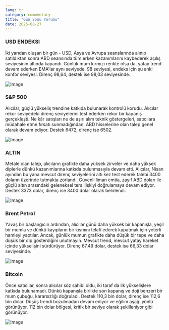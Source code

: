 ```yaml
---
lang: tr
category: commentary
title: "Gün Sonu Yorumu"
date: 2025-08-27
---
```


### USD ENDEKSI

İki yarıdan oluşan bir gün - USD, Asya ve Avrupa seanslarında alınıp satıldıktan sonra ABD seansında tüm erken kazanımlarını kaybederek açılış seviyesinin altında kapandı. Günlük mum kırmızı renkte olsa da, yatay trend devam ederken EMA'lar aynı seviyede. 98 seviyesi, endeks için şu anki konfor seviyesi. Direnç 98,64, destek ise 98,03 seviyesinde.

![Image](https://markleighedu.github.io/img/Aug-2025/27-Aug-2025/usdindex.jpg)

### S&P 500

Alıcılar, güçlü yükseliş trendine katkıda bulunarak kontrolü korudu. Alıcılar rekor seviyedeki direnç seviyelerini test ederken rekor bir kapanış gerçekleşti. Ne kâr satışları ne de aşırı alım teknik göstergeleri, satıcılara müdahale etme fırsatı sunmadığından, ABD hisselerine olan talep genel olarak devam ediyor. Destek 6472, direnç ise 6502.

![Image](https://markleighedu.github.io/img/Aug-2025/27-Aug-2025/sp500.jpg)

### ALTIN

Metale olan talep, alıcıların grafikte daha yüksek zirveler ve daha yüksek diplerle dünkü kazanımlarına katkıda bulunmasıyla devam etti. Alıcılar, Nisan ayından bu yana mevcut direnç seviyelerini altı kez test ederek talebi 3400 doların üzerinde tutmakta zorlandı. Güvenli liman emtia, zayıf ABD doları ile güçlü altın arasındaki geleneksel ters ilişkiyi doğrulamaya devam ediyor. Destek 3373 dolar, direnç ise 3400 dolar olarak belirlendi.

![Image](https://markleighedu.github.io/img/Aug-2025/27-Aug-2025/gold.jpg)

### Brent Petrol

Yavaş bir başlangıcın ardından, alıcılar günü daha yüksek bir kapanışla, yeşil bir mumla ve dünkü kayıpların bir kısmını telafi ederek kapatmak için yeterli hamleyi yaptılar. Ancak, günlük mumun grafikte daha düşük bir tepe ve daha düşük bir dip gösterdiğini unutmayın. Mevcut trend, mevcut yatay hareket içinde yükselişini sürdürüyor. Direnç 67,49 dolar, destek ise 66,33 dolar seviyesinde.

![Image](https://markleighedu.github.io/img/Aug-2025/27-Aug-2025/brentoil.jpg)

### Bitcoin

Önce satıcılar, sonra alıcılar söz sahibi oldu, iki taraf da ilk yükselişlere katkıda bulunamadı. Dünkü kapanışla birlikte son kapanış ve doji benzeri bir mum çubuğu, kararsızlığı doğruladı. Destek 110,3 bin dolar, direnç ise 112,6 bin dolar. Düşüş trendi bozulmadan devam ediyor ve eğilim aşağı yönlü görünüyor. 112 bin dolar bölgesi, kritik bir seviye olarak şekilleniyor gibi görünüyor.

![Image](https://markleighedu.github.io/img/Aug-2025/27-Aug-2025/bitcoin.jpg)

